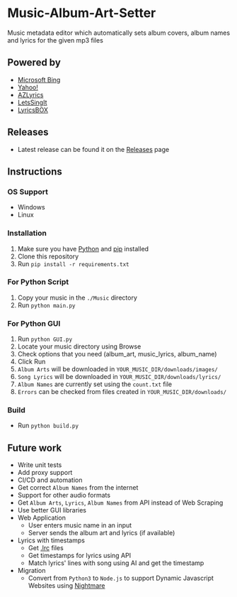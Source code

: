 # Music-Album-Art-Setter
Music metadata editor which automatically sets album covers, album names and lyrics for the given mp3 files

## Powered by 
- [Microsoft Bing](https://www.bing.com/)
- [Yahoo!](https://search.yahoo.com/)
- [AZLyrics](https://www.azlyrics.com/)
- [LetsSingIt](https://www.letssingit.com/)
- [LyricsBOX](https://www.lyricsbox.com/)

## Releases
- Latest release can be found it on the [Releases](https://github.com/SamiAlavi/Music-Album-Art-Setter/releases) page

## Instructions

### OS Support
- Windows
- Linux

### Installation
1) Make sure you have [Python](https://www.python.org/) and [pip](https://pip.pypa.io/en/stable/installation/) installed
2) Clone this repository
3) Run `pip install -r requirements.txt`

### For Python Script
1) Copy your music in the `./Music` directory
2) Run `python main.py`

### For Python GUI
1) Run `python GUI.py`
2) Locate your music directory using Browse
3) Check options that you need (album_art, music_lyrics, album_name)
4) Click Run
5) `Album Arts` will be downloaded in `YOUR_MUSIC_DIR/downloads/images/`
6) `Song Lyrics` will be downloaded in `YOUR_MUSIC_DIR/downloads/lyrics/`
7) `Album Names` are currently set using the `count.txt` file
8) `Errors` can be checked from files created in `YOUR_MUSIC_DIR/downloads/`

### Build
- Run `python build.py`

## Future work
- Write unit tests
- Add proxy support
- CI/CD and automation
- Get correct `Album Names` from the internet
- Support for other audio formats
- Get `Album Arts`, `Lyrics`, `Album Names` from API instead of Web Scraping
- Use better GUI libraries
- Web Application
    - User enters music name in an input
    - Server sends the album art and lyrics (if available)
- Lyrics with timestamps
    - Get [.lrc](https://en.wikipedia.org/wiki/LRC_(file_format)) files
    - Get timestamps for lyrics using API
    - Match lyrics' lines with song using AI and get the timestamp
- Migration
    - Convert from `Python3` to `Node.js` to support Dynamic Javascript Websites using [Nightmare](https://github.com/segmentio/nightmare)
